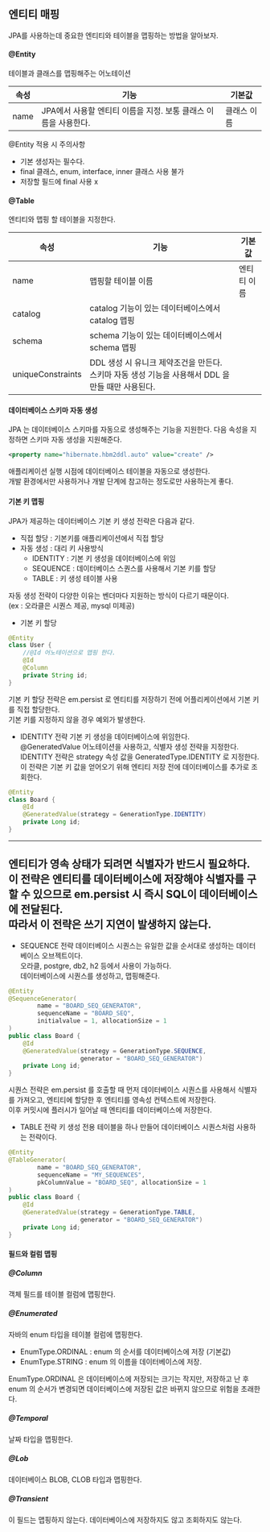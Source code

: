 ## 엔티티 매핑 

JPA를 사용하는데 중요한 엔티티와 테이블을 맵핑하는 방법을 알아보자.

#### @Entity

테이블과 클래스를 맵핑해주는 어노테이션

|속성   | 기능  | 기본값  |
|---|---|---|
|name   | JPA에서 사용할 엔티티 이름을 지정. 보통 클래스 이름을 사용한다.|  클래스 이름 |

@Entity 적용 시 주의사항 
- 기본 생성자는 필수다.
- final 클래스, enum, interface, inner 클래스 사용 불가 
- 저장할 필드에 final 사용 x

#### @Table

엔티티와 맵핑 할 테이블을 지정한다.

|속성|기능|기본값|
|---|---|---|
|name|맵핑할 테이블 이름|엔티티 이름|
|catalog|catalog 기능이 있는 데이터베이스에서 catalog 맵핑||
|schema|schema 기능이 있는 데이터베이스에서 schema 맵핑||
|uniqueConstraints|DDL 생성 시 유니크 제약조건을 만든다. 스키마 자동 생성 기능을 사용해서 DDL 을 만들 때만 사용된다.||


#### 데이터베이스 스키마 자동 생성 

JPA 는 데이터베이스 스키마를 자동으로 생성해주는 기능을 지원한다.
다음 속성을 지정하면 스키마 자동 생성을 지원해준다.   
```xml
<property name="hibernate.hbm2ddl.auto" value="create" />
```

애플리케이션 실행 시점에 데이터베이스 테이블을 자동으로 생성한다.  
개발 환경에서만 사용하거나 개발 단계에 참고하는 정도로만 사용하는게 좋다.  

#### 기본 키 맵핑 

JPA가 제공하는 데이터베이스 기본 키 생성 전략은 다음과 같다.

- 직접 할당 : 기본키를 애플리케이션에서 직접 할당 
- 자동 생성 : 대리 키 사용방식
    - IDENTITY : 기본 키 생성을 데이터베이스에 위임 
    - SEQUENCE : 데이터베이스 스퀀스를 사용해서 기본 키를 할당 
    - TABLE : 키 생성 테이블 사용 

자동 생성 전략이 다양한 이유는 벤더마다 지원하는 방식이 다르기 때문이다.  
(ex : 오라클은 시퀀스 제공, mysql 미제공)  

- 기본 키 할당 

```java
@Entity
class User {
    //@Id 어노테이션으로 맵핑 한다.
    @Id
    @Column
    private String id;
}
```
기본 키 할당 전략은 em.persist 로 엔티티를 저장하기 전에 어플리케이션에서 기본 키를 직접 할당한다.  
기본 키를 지정하지 않을 경우 예외가 발생한다.  

- IDENTITY 전략 
기본 키 생성을 데이터베이스에 위임한다.  
@GeneratedValue 어노테이션을 사용하고, 식별자 생성 전략을 지정한다.  
IDENTITY 전략은 strategy 속성 값을 GeneratedType.IDENTITY 로 지정한다.
이 전략은 기본 키 값을 얻어오기 위해 엔티티 저장 전에 데이터베이스를 추가로 조회한다. 
```java
@Entity
class Board {
    @Id
    @GeneratedValue(strategy = GenerationType.IDENTITY)
    private Long id;
}
```
---
엔티티가 영속 상태가 되려면 식별자가 반드시 필요하다.  
이 전략은 엔티티를 데이터베이스에 저장해야 식별자를 구할 수 있으므로 em.persist 시 즉시 SQL이 데이터베이스에 전달된다.  
따라서 이 전략은 쓰기 지연이 발생하지 않는다.
---

- SEQUENCE 전략 
데이터베이스 시퀀스는 유일한 값을 순서대로 생성하는 데이터베이스 오브젝트이다.  
오라클, postgre, db2, h2 등에서 사용이 가능하다.  
데이터베이스에 시퀀스를 생성하고, 맵핑해준다.  

```java
@Entity
@SequenceGenerator(
        name = "BOARD_SEQ_GENERATOR",
        sequenceName = "BOARD_SEQ",
        initialvalue = 1, allocationSize = 1
)
public class Board {
    @Id
    @GeneratedValue(strategy = GenerationType.SEQUENCE,
                    generator = "BOARD_SEQ_GENERATOR")
    private Long id;
}
```
시퀀스 전략은 em.persist 를 호출할 때 먼저 데이터베이스 시퀀스를 사용해서 식별자를 가져오고, 엔티티에 할당한 후 
엔티티를 영속성 컨텍스트에 저장한다.  
이후 커밋시에 플러시가 일어날 때 엔티티를 데이터베이스에 저장한다.

- TABLE 전략
키 생성 전용 테이블을 하나 만들어 데이터베이스 시퀀스처럼 사용하는 전략이다.
```java  
@Entity
@TableGenerator(
        name = "BOARD_SEQ_GENERATOR",
        sequenceName = "MY_SEQUENCES",
        pkColumnValue = "BOARD_SEQ", allocationSize = 1
)
public class Board {
    @Id
    @GeneratedValue(strategy = GenerationType.TABLE,
                    generator = "BOARD_SEQ_GENERATOR")
    private Long id;
}
```

#### 필드와 컬럼 맵핑
 
##### @Column
객체 필드를 테이블 컬럼에 맵핑한다.  

##### @Enumerated
자바의 enum 타입을 테이블 컬럼에 맵핑한다.

- EnumType.ORDINAL : enum 의 순서를 데이터베이스에 저장 (기본값) 
- EnumType.STRING : enum 의 이름을 데이터베이스에 저장.

EnumType.ORDINAL 은 데이터베이스에 저장되는 크기는 작지만, 
저장하고 난 후 enum 의 순서가 변경되면 데이터베이스에 저장된 값은 바뀌지 않으므로 위험을 초래한다.  

##### @Temporal
날짜 타입을 맵핑한다.

##### @Lob
데이터베이스 BLOB, CLOB 타입과 맵핑한다.  

##### @Transient 
이 필드는 맵핑하지 않는다. 데이터베이스에 저장하지도 않고 조회하지도 않는다.  
  
